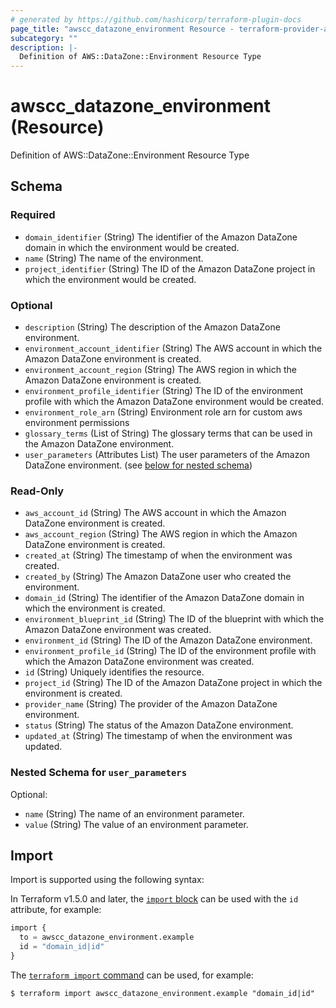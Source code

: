 ```yaml
---
# generated by https://github.com/hashicorp/terraform-plugin-docs
page_title: "awscc_datazone_environment Resource - terraform-provider-awscc"
subcategory: ""
description: |-
  Definition of AWS::DataZone::Environment Resource Type
---
```


# awscc_datazone_environment (Resource)

Definition of AWS::DataZone::Environment Resource Type



<!-- schema generated by tfplugindocs -->
## Schema

### Required

- `domain_identifier` (String) The identifier of the Amazon DataZone domain in which the environment would be created.
- `name` (String) The name of the environment.
- `project_identifier` (String) The ID of the Amazon DataZone project in which the environment would be created.

### Optional

- `description` (String) The description of the Amazon DataZone environment.
- `environment_account_identifier` (String) The AWS account in which the Amazon DataZone environment is created.
- `environment_account_region` (String) The AWS region in which the Amazon DataZone environment is created.
- `environment_profile_identifier` (String) The ID of the environment profile with which the Amazon DataZone environment would be created.
- `environment_role_arn` (String) Environment role arn for custom aws environment permissions
- `glossary_terms` (List of String) The glossary terms that can be used in the Amazon DataZone environment.
- `user_parameters` (Attributes List) The user parameters of the Amazon DataZone environment. (see [below for nested schema](#nestedatt--user_parameters))

### Read-Only

- `aws_account_id` (String) The AWS account in which the Amazon DataZone environment is created.
- `aws_account_region` (String) The AWS region in which the Amazon DataZone environment is created.
- `created_at` (String) The timestamp of when the environment was created.
- `created_by` (String) The Amazon DataZone user who created the environment.
- `domain_id` (String) The identifier of the Amazon DataZone domain in which the environment is created.
- `environment_blueprint_id` (String) The ID of the blueprint with which the Amazon DataZone environment was created.
- `environment_id` (String) The ID of the Amazon DataZone environment.
- `environment_profile_id` (String) The ID of the environment profile with which the Amazon DataZone environment was created.
- `id` (String) Uniquely identifies the resource.
- `project_id` (String) The ID of the Amazon DataZone project in which the environment is created.
- `provider_name` (String) The provider of the Amazon DataZone environment.
- `status` (String) The status of the Amazon DataZone environment.
- `updated_at` (String) The timestamp of when the environment was updated.

<a id="nestedatt--user_parameters"></a>
### Nested Schema for `user_parameters`

Optional:

- `name` (String) The name of an environment parameter.
- `value` (String) The value of an environment parameter.

## Import

Import is supported using the following syntax:

In Terraform v1.5.0 and later, the [`import` block](https://developer.hashicorp.com/terraform/language/import) can be used with the `id` attribute, for example:

```terraform
import {
  to = awscc_datazone_environment.example
  id = "domain_id|id"
}
```

The [`terraform import` command](https://developer.hashicorp.com/terraform/cli/commands/import) can be used, for example:

```shell
$ terraform import awscc_datazone_environment.example "domain_id|id"
```

